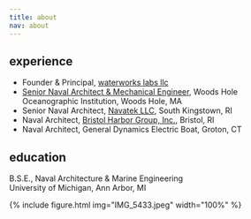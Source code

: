 ```yaml
---
title: about
nav: about
---
```


## experience
* Founder & Principal, [waterworks labs llc](https://waterworkslabs.com)
* [Senior Naval Architect & Mechanical Engineer](https://www2.whoi.edu/staff/ccluett/), Woods Hole Oceanographic Institution, Woods Hole, MA
* Senior Naval Architect, [Navatek LLC](https://www.pacmartech.com/), South Kingstown, RI
* Naval Architect, [Bristol Harbor Group, Inc.](https://bristolharborgroup.com/), Bristol, RI
* Naval Architect, General Dynamics Electric Boat, Groton, CT  

## education
B.S.E., Naval Architecture & Marine Engineering\
University of Michigan, Ann Arbor, MI

{% include figure.html img="IMG_5433.jpeg" width="100%" %}

<!--- 
## experience
[Naval Architect/Mechanical Engineer](https://www2.whoi.edu/staff/ccluett/) (2019-Present)\
[Oceanographic Systems Lab](https://www2.whoi.edu/site/osl/), [Woods Hole Oceanographic Institution](https://www.whoi.edu/) - Woods Hole, MA
  
Senior Naval Architect and Mechanical Engineer (2017-2019)\
Navatek LLC - South Kingstown, RI
  
Naval Architect (2013-2017)\
[Bristol Harbor Group, Inc.](https://bristolharborgroup.com/) - Bristol, RI
  
Naval Architect (2012-2013)\
[General Dynamics Electric Boat](https://www.gdeb.com/) - Groton, CT  

## education
B.S.E., [Naval Architecture & Marine Engineering](https://name.engin.umich.edu/) (2012)\
University of Michigan - Ann Arbor, MI
  
--> 

